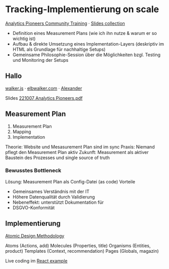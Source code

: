 # Tracking-Implementierung on scale

[Analytics Pioneers Community Training](https://analytics-pioneers.de/community-trainings/) · [Slides collection](https://gitlab.com/mstade81/analytics-pioneers)

- Definition eines Measurement Plans (wie ich ihn nutze & warum er so wichtig ist)
- Aufbau & direkte Umsetzung eines Implementation-Layers (deskriptiv im HTML als Grundlage für nachhaltige Setups)
- Gemeinsame Philosophie-Session über die Möglichkeiten bzgl. Testing und Monitoring der Setups

## Hallo

[walker.js](https://github.com/elbwalker/walker.js) · [elbwalker.com](https://www.elbwalker.com) · [Alexander](https://www.linkedin.com/in/alexanderkirtzel/)

Slides [221007 Analytics Pioneers.pdf](./221007%20Analytics%20Pioneers.pdf)

## Measurement Plan

1. Measurement Plan
2. Mapping
3. Implementation

Theorie: Website und Mesasurement Plan sind im sync
Praxis: Niemand pflegt den Measurement Plan aktiv
Zukunft: Measurement als aktiver Baustein des Prozesses und single source of truth

### Bewusstes Bottleneck

Lösung: Measurement Plan als Config-Datei (as code)
Vorteile

- Gemeinsames Verständnis mit der IT
- Höhere Datenqualität durch Validierung
- Nebeneffekt: unterstützt Dokumentation für
- DSGVO-Konformität

## Implementierung

[Atomic Design Methodology](https://atomicdesign.bradfrost.com/chapter-2/)

Atoms (Actions, add)
Molecules (Properties, title)
Organisms (Entities, product)
Templates (Context, recommendation)
Pages (Globals, magazin)

Live coding im [React example](https://github.com/elbwalker/walker.js/tree/main/examples/react)
